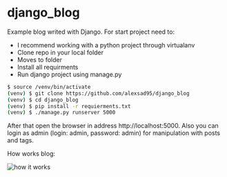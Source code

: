 django_blog
===
Example blog writed with Django.
For start project need to:
 - I recommend working with a python project through virtualanv
 - Clone repo in your local folder 
 - Moves to folder
 - Install all requirments
 - Run django project using manage.py

```sh
$ source /venv/bin/activate
(venv) $ git clone https://github.com/alexsad95/django_blog
(venv) $ cd django_blog
(venv) $ pip install -r requierments.txt
(venv) $ ./manage.py runserver 5000
```
After that open the browser in address http://localhost:5000. Also you can login as admin (login: admin, password: admin) for manipulation with posts and tags.

How works blog:

![how it works](https://github.com/alexsad95/django_blog/blob/master/media/media/blog_work.gif)
